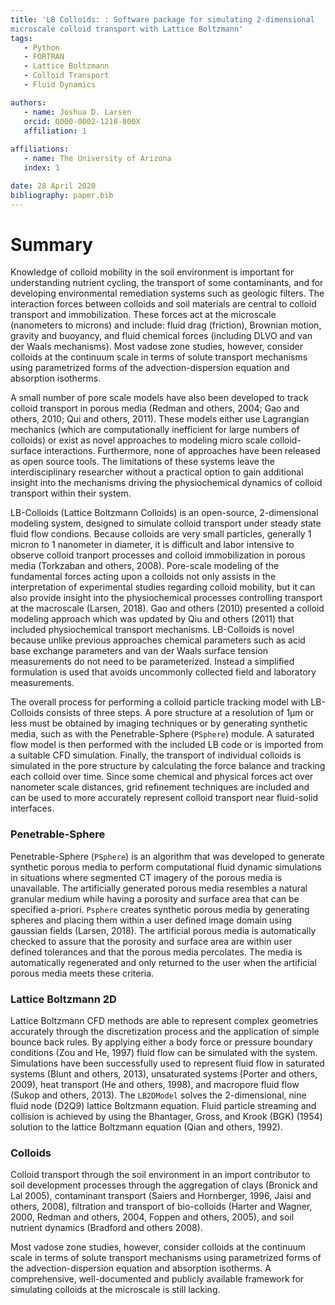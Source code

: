 ```yaml
---
title: 'LB Colloids: : Software package for simulating 2-dimensional 
microscale colloid transport with Lattice Boltzmann'  
tags:  
   - Python
   - FORTRAN
   - Lattice Boltzmann
   - Colloid Transport
   - Fluid Dynamics    

authors:
   - name: Joshua D. Larsen  
   orcid: 0000-0002-1218-800X  
   affiliation: 1  
   
affiliations:
   - name: The University of Arizona  
   index: 1  

date: 28 April 2020  
bibliography: paper.bib
---
```


# Summary

Knowledge of colloid mobility in the soil environment is important for 
understanding nutrient cycling, the transport of some contaminants, and for 
developing environmental remediation systems such as geologic filters. The 
interaction forces between colloids and soil materials are central to colloid 
transport and immobilization. These forces act at the microscale (nanometers 
to microns) and include: fluid drag (friction), Brownian motion, gravity and 
buoyancy, and fluid chemical forces (including DLVO and van der Waals 
mechanisms). Most vadose zone studies, however, consider colloids at the 
continuum scale in terms of solute transport mechanisms using parametrized 
forms of the advection-dispersion equation and absorption isotherms. 

A small number of pore scale models have also been developed to track colloid
transport in porous media (Redman and others, 2004; Gao and others, 2010; Qui and
others, 2011). These models either use Lagrangian mechanics (which are computationally
inefficient for large numbers of colloids) or exist as novel approaches to modeling micro
scale colloid-surface interactions. Furthermore, none of approaches have been released as
open source tools. The limitations of these systems leave the interdisciplinary researcher
without a practical option to gain additional insight into the mechanisms driving the
physiochemical dynamics of colloid transport within their system.

LB-Colloids (Lattice Boltzmann Colloids) is an open-source, 2-dimensional modeling
system, designed to simulate colloid transport under steady state fluid flow
condions. Because colloids are very small particles, generally 1 micron to 1 
nanometer in diameter, it is difficult and labor intensive to observe colloid
tranport processes and colloid immobilization in porous media (Torkzaban and others, 2008).
Pore-scale modeling of the fundamental forces acting upon a colloids not only 
assists in the interpretation of experimental studies regarding colloid mobility,
but it can also provide insight into the physiochemical processes controlling
transport at the macroscale (Larsen, 2018). Gao and others (2010) presented a
colloid modeling approach which was updated by Qiu and others (2011) that 
included physiochemical transport mechanisms. LB-Colloids is novel because unlike
previous approaches chemical parameters such as acid base exchange parameters 
and van der Waals surface tension measurements do not need to be parameterized.
Instead a simplified formulation is used that avoids uncommonly collected field 
and laboratory measurements.

The overall process for performing a colloid particle tracking model with 
LB-Colloids consists of three steps. A pore structure at a resolution of 1µm 
or less must be obtained by imaging techniques or by generating synthetic 
media, such as with the Penetrable-Sphere (`PSphere`) module. A saturated flow model 
is then performed with the included LB code or is imported from a suitable 
CFD simulation. Finally, the transport of individual colloids is simulated in 
the pore structure by calculating the force balance and tracking each colloid 
over time. Since some chemical and physical forces act over nanometer scale 
distances, grid refinement techniques are included and can be used to more 
accurately represent colloid transport near fluid-solid interfaces. 

### Penetrable-Sphere
Penetrable-Sphere (`PSphere`) is an algorithm that was developed to generate
synthetic porous media to perform computational fluid dynamic simulations in situations
where segmented CT imagery of the porous media is unavailable. The artificially
generated porous media resembles a natural granular medium while having a
porosity and surface area that can be specified a-priori. `Psphere` creates
synthetic porous media by generating spheres and placing them within a user 
defined image domain using gaussian fields (Larsen, 2018). The artificial porous media is 
automatically checked to assure that the porosity and surface area are within
user defined tolerances and that the porous media percolates. The media is 
automatically regenerated and only returned to the user when the artificial 
porous media meets these criteria. 

### Lattice Boltzmann 2D
Lattice Boltzmann CFD methods are able to represent complex geometries
accurately through the discretization process and the application of simple bounce back
rules. By applying either a body force or pressure boundary conditions (Zou and He, 1997) 
fluid flow can be simulated with the system. Simulations have been 
successfully used to represent fluid flow in saturated systems 
(Blunt and others, 2013), unsaturated systems (Porter and others,
2009), heat transport (He and others, 1998), and macropore fluid flow (Sukop and others,
2013). The `LB2DModel` solves the 2-dimensional, nine fluid node (D2Q9) lattice 
Boltzmann equation. Fluid particle streaming and collision is achieved by 
using the Bhantager, Gross, and Krook (BGK) (1954) solution to the lattice 
Boltzmann equation (Qian and others, 1992).

### Colloids 

Colloid transport through the soil environment in an import contributor
to soil development processes through the aggregation of clays (Bronick and Lal 2005),
contaminant transport (Saiers and Hornberger, 1996, Jaisi and others, 2008), filtration
and transport of bio-colloids (Harter and Wagner, 2000, Redman and others, 2004,
Foppen and others, 2005), and soil nutrient dynamics (Bradford and others 2008).

Most vadose zone studies, however, consider colloids at the continuum
scale in terms of solute transport mechanisms using parametrized forms of the 
advection-dispersion equation and absorption isotherms. A comprehensive, 
well-documented and publicly available framework for simulating colloids at the
microscale is still lacking.
 
 
   
